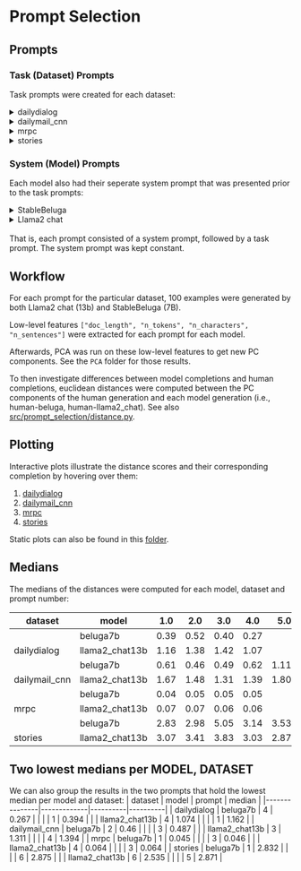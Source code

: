 # Prompt Selection
## Prompts
### Task (Dataset) Prompts 
Task prompts were created for each dataset: 
<details>
<summary>dailydialog</summary>

1. "respond to the final sentence: "
2. "continue this dialog: "
3. "finish this dialog: "
4. "continue writing the next sentence in this: "
</details>

<details>
<summary>dailymail_cnn</summary>

1. "summarize the main points of this article: "
2. "create a summary of the news article: "
3. "write a short summarized text of the news article: "
4. "summarize this: "
5. "what are the important parts of this article?: "
6. "write highlights for this article: "
</details>

<details>
<summary>mrpc</summary>

1. "paraphrase this text: "
2. "generate a sentence with a similar meaning: "
3. paraphrase this: "
4. "make a sentence that means the same as this: "
</details>

<details>
<summary>stories</summary>

1. "continue the story: "
2. "write a small text based on this story: "
3. "complete the text: "
4. "complete the story: "
5. "finish the story: "
6. "Make a story based on this writing prompt: "
</details>

### System (Model) Prompts
Each model also had their seperate system prompt that was presented prior to the task prompts:
<details>
<summary>StableBeluga</summary>

You are StableBeluga, an AI that follows instructions extremely well. Help as much as you can. Remember, be safe, and don't do anything illegal.

</details>

<details>
<summary>Llama2 chat </summary>

You are an AI, but you do not deviate from the task prompt, and you do not engage in small talk. Never begin your response with 'Sure, here is my response:' or anything of the like. It is important that you finish without getting cut off.

</details>
<br>
That is, each prompt consisted of a system prompt, followed by a task prompt. The system prompt was kept constant.


## Workflow
For each prompt for the particular dataset, 100 examples were generated by both Llama2 chat (13b) and StableBeluga (7B). 

Low-level features `["doc_length", "n_tokens", "n_characters", "n_sentences"]` were extracted for each prompt for each model.  

Afterwards, PCA was run on these low-level features to get new PC components. See the `PCA` folder for those results.

To then investigate differences between model completions and human completions, euclidean distances were computed between the PC components of the human generation and each model generation (i.e., human-beluga, human-llama2_chat). See also [src/prompt_selection/distance.py](https://github.com/rbroc/echo/blob/main/src/prompt_selection/distance.py).

## Plotting
Interactive plots illustrate the distance scores and their corresponding completion by hovering over them:
1. [dailydialog](https://htmlpreview.github.io/?https://github.com/rbroc/echo/blob/main/results/distance/all_PC_jitterplots/interactive/dailydialog.html)
2. [dailymail_cnn](https://htmlpreview.github.io/?https://github.com/rbroc/echo/blob/main/results/distance/all_PC_jitterplots/interactive/dailymail_cnn.html)
3. [mrpc](https://htmlpreview.github.io/?https://github.com/rbroc/echo/blob/main/results/distance/all_PC_jitterplots/interactive/mrpc.html)
4. [stories](https://htmlpreview.github.io/?https://github.com/rbroc/echo/blob/main/results/distance/all_PC_jitterplots/interactive/stories.html)

Static plots can also be found in this [folder](https://github.com/rbroc/echo/tree/main/results/distance/all_PC_jitterplots/static).

## Medians
The medians of the distances were computed for each model, dataset and prompt number:

| dataset       | model       |   1.0 |   2.0 |   3.0 |   4.0 | 5.0   | 6.0   |
|---------------|-------------|-------|-------|-------|-------|-------|-------|
|               | beluga7b      |  0.39 |  0.52 |  0.40 |  0.27 |       |       |
| dailydialog   | llama2_chat13b |  1.16 |  1.38 |  1.42 |  1.07 |       |       |
|               | beluga7b      |  0.61 |  0.46 |  0.49 |  0.62 | 1.11  | 0.664 |
| dailymail_cnn | llama2_chat13b |  1.67 |  1.48 |  1.31 |  1.39 | 1.803 | 2.001 |
|               | beluga7b      |  0.04 |  0.05 |  0.05 |  0.05 |       |       |
| mrpc          | llama2_chat13b |  0.07 |  0.07 |  0.06 |  0.06 |       |       |
|               | beluga7b      |  2.83 |  2.98 |  5.05 |  3.14 | 3.533 | 2.875 |
| stories       | llama2_chat13b |  3.07 |  3.41 |  3.83 |  3.03 | 2.871 | 2.535 |

## Two lowest medians per MODEL, DATASET
We can also group the results in the two prompts that hold the lowest median per model and dataset: 
| dataset       | model       |   prompt |   median |
|---------------|-------------|----------|----------|
| dailydialog   | beluga7b      |        4 |    0.267 |
|               |             |        1 |    0.394 |
|               | llama2_chat13b |        4 |    1.074 |
|               |             |        1 |    1.162 |
| dailymail_cnn | beluga7b      |        2 |    0.46  |
|               |             |        3 |    0.487 |
|               | llama2_chat13b |        3 |    1.311 |
|               |             |        4 |    1.394 |
| mrpc          | beluga7b      |        1 |    0.045 |
|               |             |        3 |    0.046 |
|               | llama2_chat13b |        4 |    0.064 |
|               |             |        3 |    0.064 |
| stories       | beluga7b      |        1 |    2.832 |
|               |             |        6 |    2.875 |
|               | llama2_chat13b |        6 |    2.535 |
|               |             |        5 |    2.871 |